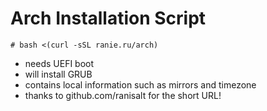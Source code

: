 Arch Installation Script
=======

```
# bash <(curl -sSL ranie.ru/arch)
```

* needs UEFI boot
* will install GRUB
* contains local information such as mirrors and timezone
* thanks to github.com/ranisalt for the short URL!